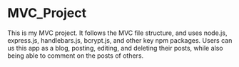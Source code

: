 # MVC_Project

This is my MVC project. It follows the MVC file structure, and uses node.js, express.js, handlebars.js, bcrypt.js, and other key npm packages. Users can us this app as a blog, posting, editing, and deleting their posts, while also being able to comment on the posts of others. 


